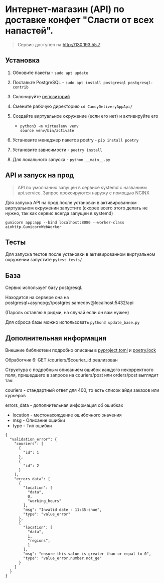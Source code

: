 # Интернет-магазин (API) по доставке конфет "Сласти от всех напастей".


> Сервис доступен на http://130.193.55.7

## Установка

1) Обновите пакеты - ```sudo apt update```

2) Поставьте PostgreSQL - ```sudo apt install postgresql postgresql-contrib```

3) Склонируйте [репозиторий](https://github.com/kesha1225/CandyDeliveryAppApi)

4) Смените рабочую директорию ```cd CandyDeliveryAppApi/```

5) Создайте виртуальное окружение (если его нет) и активируйте его
   - ```
     python3 -m virtualenv venv
     source venv/bin/activate
     ```
6) Установите менеджер пакетов poetry - ```pip install poetry```

7) Установите зависимости - ```poetry install```

8) Для локального запуска - ```python __main__.py```


## API и запуск на прод


> API по умолчанию запущен в сервисе systemd с названием api.service.
> Запрос проксируются наружу с помощью NGINX


Для запуска API на прод после установки в активированном виртуальном окружении 
запустите (скорее всего этого делать не нужно, так как сервис всегда запущен в systemd)
```
gunicorn app:app --bind localhost:8080 --worker-class aiohttp.GunicornWebWorker
```

## Тесты
Для запуска тестов после установки в активированном виртуальном окружении 
запустите ```pytest tests/```

## База

Сервис использует базу postgresql.

Находится на сервере она на postgresql+asyncpg://postgres:samedov@localhost:5432/api

(Пароль оставлю в ридми, на случай если он вам нужен)


Для сброса базы можно использовать ```python3 update_base.py```

## Дополнительная информация

Внешние библиотеки подробно описаны в [pyproject.toml](https://github.com/kesha1225/CandyDeliveryAppApi/blob/master/pyproject.toml)
и [poetry.lock](https://github.com/kesha1225/CandyDeliveryAppApi/blob/master/poetry.lock)


Обработчик 6: GET /couriers/$courier_id реализован

Структура с подробным описанием ошибок каждого некорректного поля,
пришедшего в запросе на couriers/post или orders/post выглядит так:


couriers - стандартный ответ для 400, то есть список айди заказов или курьеров

errors_data - дополнительная информация об ошибках

   * location - местонахождение ошибочного значения
   * msg - Описание ошибки
   * type - Тип ошибки
   
```
{
  "validation_error": {
    "couriers": [
      {
        "id": 1
      },
      {
        "id": 2
      }
    ],
    "errors_data": [
      {
        "location": [
          "data",
          0,
          "working_hours"
        ],
        "msg": "Invalid date - 11:35-shue",
        "type": "value_error"
      },
      {
        "location": [
          "data",
          1,
          "regions",
          1
        ],
        "msg": "ensure this value is greater than or equal to 0",
        "type": "value_error.number.not_ge"
      }
    ]
  }
}
```
